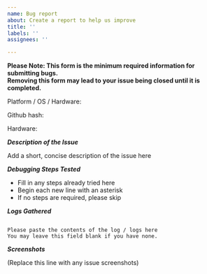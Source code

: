 ```yaml
---
name: Bug report
about: Create a report to help us improve
title: ''
labels: ''
assignees: ''

---
```


**Please Note: This form is the minimum required information for submitting bugs.**  
**Removing this form may lead to your issue being closed until it is completed.**

Platform / OS / Hardware: 

Github hash: 

Hardware: 

**_Description of the Issue_**

Add a short, concise description of the issue here

**_Debugging Steps Tested_**

  * Fill in any steps already tried here
  * Begin each new line with an asterisk
  * If no steps are required, please skip

**_Logs Gathered_**

```

Please paste the contents of the log / logs here
You may leave this field blank if you have none.

```


**_Screenshots_**

(Replace this line with any issue screenshots)
